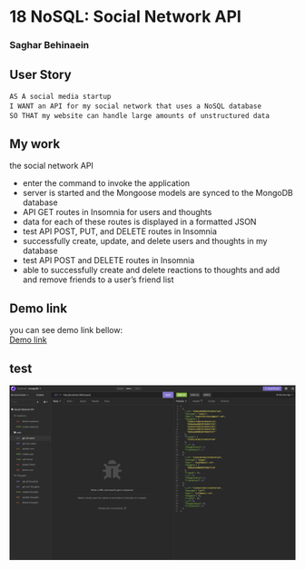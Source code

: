 # 18 NoSQL: Social Network API
### Saghar Behinaein


## User Story

```md
AS A social media startup
I WANT an API for my social network that uses a NoSQL database
SO THAT my website can handle large amounts of unstructured data
```

## My work


the social network API
*  enter the command to invoke the application
* server is started and the Mongoose models are synced to the MongoDB database
* API GET routes in Insomnia for users and thoughts
* data for each of these routes is displayed in a formatted JSON
* test API POST, PUT, and DELETE routes in Insomnia
* successfully create, update, and delete users and thoughts in my database
* test API POST and DELETE routes in Insomnia
* able to successfully create and delete reactions to thoughts and add and remove friends to a user’s friend list
  
## Demo link
you can see demo link bellow:  
[Demo link](https://www.youtube.com/watch?v=3tL9cAgCwao&ab_channel=sagharbehinaeen)

## test

![test](./Assets/1.png)


